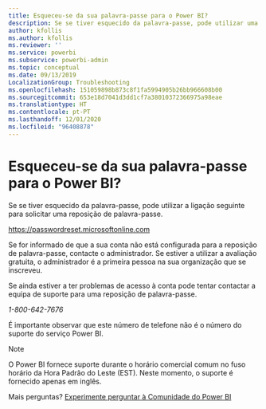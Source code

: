 ```yaml
---
title: Esqueceu-se da sua palavra-passe para o Power BI?
description: Se se tiver esquecido da palavra-passe, pode utilizar uma ligação para pedir uma reposição de palavra-passe.
author: kfollis
ms.author: kfollis
ms.reviewer: ''
ms.service: powerbi
ms.subservice: powerbi-admin
ms.topic: conceptual
ms.date: 09/13/2019
LocalizationGroup: Troubleshooting
ms.openlocfilehash: 151059898b873c8f1fa5994905b26bb966608b00
ms.sourcegitcommit: 653e18d7041d3dd1cf7a38010372366975a98eae
ms.translationtype: HT
ms.contentlocale: pt-PT
ms.lasthandoff: 12/01/2020
ms.locfileid: "96408878"
---
```

# <a name="forgot-your-password-for-power-bi"></a>Esqueceu-se da sua palavra-passe para o Power BI?

Se se tiver esquecido da palavra-passe, pode utilizar a ligação seguinte para solicitar uma reposição de palavra-passe.

<https://passwordreset.microsoftonline.com>

Se for informado de que a sua conta não está configurada para a reposição de palavra-passe, contacte o administrador. Se estiver a utilizar a avaliação gratuita, o administrador é a primeira pessoa na sua organização que se inscreveu.

Se ainda estiver a ter problemas de acesso à conta pode tentar contactar a equipa de suporte para uma reposição de palavra-passe.

*1-800-642-7676*

É importante observar que este número de telefone não é o número do suporte do serviço Power BI.

> [!NOTE]
> O Power BI fornece suporte durante o horário comercial comum no fuso horário da Hora Padrão do Leste (EST). Neste momento, o suporte é fornecido apenas em inglês.

Mais perguntas? [Experimente perguntar à Comunidade do Power BI](https://community.powerbi.com/)
